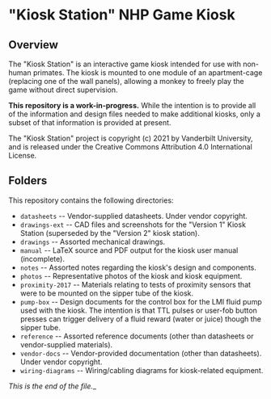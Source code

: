 # "Kiosk Station" NHP Game Kiosk

## Overview

The "Kiosk Station" is an interactive game kiosk intended for use with
non-human primates. The kiosk is mounted to one module of an apartment-cage
(replacing one of the wall panels), allowing a monkey to freely play the
game without direct supervision.

**This repository is a work-in-progress.** While the intention is to
provide all of the information and design files needed to make additional
kiosks, only a subset of that information is provided at present.

The "Kiosk Station" project is copyright (c) 2021 by Vanderbilt University,
and is released under the Creative Commons Attribution 4.0 International
License.


## Folders

This repository contains the following directories:

* `datasheets` -- Vendor-supplied datasheets. Under vendor copyright.
* `drawings-ext` --
CAD files and screenshots for the "Version 1" Kiosk Station (superseded
by the "Version 2" kiosk station).
* `drawings` -- Assorted mechanical drawings.
* `manual` --
LaTeX source and PDF output for the kiosk user manual (incomplete).
* `notes` -- Assorted notes regarding the kiosk's design and components.
* `photos` -- Representative photos of the kiosk and kiosk equipment.
* `proximity-2017` --
Materials relating to tests of proximity sensors that were to be mounted
on the sipper tube of the kiosk.
* `pump-box` --
Design documents for the control box for the LMI fluid pump used with the
kiosk. The intention is that TTL pulses or user-fob button presses can
trigger delivery of a fluid reward (water or juice) though the sipper tube.
* `reference` --
Assorted reference documents (other than datasheets or vendor-supplied
materials).
* `vendor-docs` --
Vendor-provided documentation (other than datasheets). Under vendor copyright.
* `wiring-diagrams` -- Wiring/cabling diagrams for kiosk-related equipment.


_This is the end of the file.__
